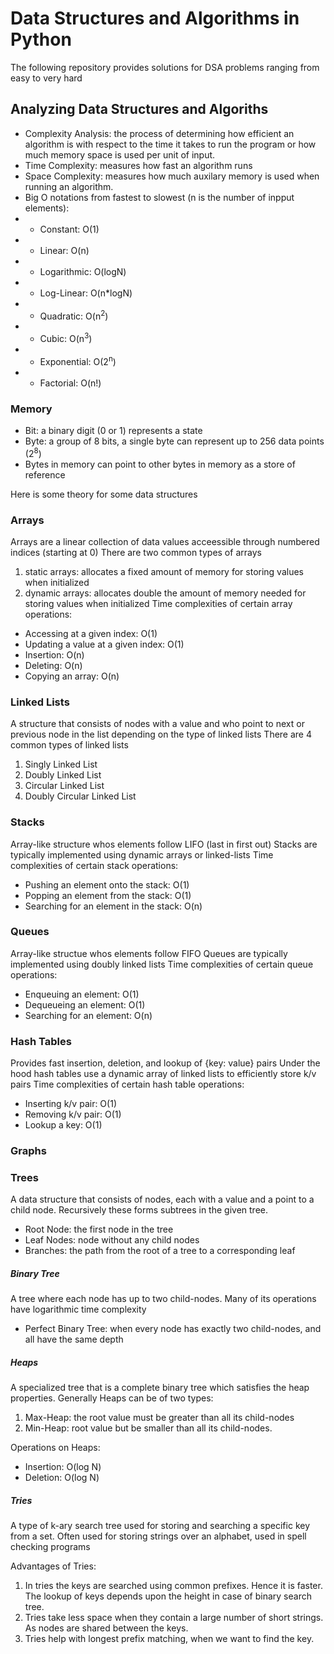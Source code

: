 # Data Structures and Algorithms in Python
The following repository provides solutions for DSA problems ranging from easy to very hard

## Analyzing Data Structures and Algoriths
* Complexity Analysis: the process of determining how efficient an algorithm is with respect to the time it takes to run the program or how much memory space is used per unit of input.
* Time Complexity: measures how fast an algorithm runs 
* Space Complexity: measures how much auxilary memory is used when running an algorithm.
* Big O notations from fastest to slowest (n is the number of inpput elements):
* * Constant: O(1)
* * Linear: O(n)
* * Logarithmic: O(logN)
* * Log-Linear: O(n*logN)
* * Quadratic: O(n<sup>2</sup>)
* * Cubic: O(n<sup>3</sup>)
* * Exponential: O(2<sup>n</sup>)
* * Factorial: O(n!)

### Memory
* Bit: a binary digit (0 or 1) represents a state
* Byte: a group of 8 bits, a single byte can represent up to 256 data points (2<sup>8</sup>)
* Bytes in memory can point to other bytes in memory as a store of reference

Here is some theory for some data structures
### Arrays
Arrays are a linear collection of data values acceessible through numbered indices (starting at 0)
There are two common types of arrays
1. static arrays: allocates a fixed amount of memory for storing values when initialized
2. dynamic arrays: allocates double the amount of memory needed for storing values when initialized
Time complexities of certain array operations:
* Accessing at a given index: O(1)
* Updating a value at a given index: O(1)
* Insertion: O(n)
* Deleting: O(n)
* Copying an array: O(n)


### Linked Lists
A structure that consists of nodes with a value and who point to next or previous node in the list depending on the type of linked lists
There are 4 common types of linked lists
1. Singly Linked List
2. Doubly Linked List
3. Circular Linked List
4. Doubly Circular Linked List

### Stacks
Array-like structure whos elements follow LIFO (last in first out)
Stacks are typically implemented using dynamic arrays or linked-lists
Time complexities of certain stack operations:
* Pushing an element onto the stack: O(1)
* Popping an element from the stack: O(1)
* Searching for an element in the stack: O(n)

### Queues
Array-like structue whos elements follow FIFO
Queues are typically implemented using doubly linked lists
Time complexities of certain queue operations:
* Enqueuing an element: O(1)
* Dequeueing an element: O(1)
* Searching for an element: O(n)

### Hash Tables
Provides fast insertion, deletion, and lookup of {key: value} pairs
Under the hood hash tables use a dynamic array of linked lists to efficiently store k/v pairs
Time complexities of certain hash table operations:
* Inserting k/v pair: O(1)
* Removing k/v pair: O(1)
* Lookup a key: O(1)


### Graphs


### Trees
A data structure that consists of nodes, each with a value and a point to a child node.
Recursively these forms subtrees in the given tree.
* Root Node: the first node in the tree
* Leaf Nodes: node without any child nodes
* Branches: the path from the root of a tree to a corresponding leaf

##### Binary Tree
A tree where each node has up to two child-nodes.
Many of its operations have logarithmic time complexity

* Perfect Binary Tree: when every node has exactly two child-nodes, and all have the same depth

##### Heaps
A specialized tree that is a complete binary tree which satisfies the heap properties.
Generally Heaps can be of two types:
1. Max-Heap: the root value must be greater than all its child-nodes
2. Min-Heap: root value but be smaller than all its child-nodes.

Operations on Heaps:
* Insertion: O(log N)
* Deletion: O(log N)

##### Tries
A type of k-ary search tree used for storing and searching a specific key from a set. 
Often used for storing strings over an alphabet, used in spell checking programs

Advantages of Tries:
1. In tries the keys are searched using common prefixes. Hence it is faster. The lookup of keys depends upon the height in case of binary search tree. 
2. Tries take less space when they contain a large number of short strings. As nodes are shared between the keys.
3. Tries help with longest prefix matching, when we want to find the key.


